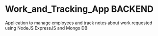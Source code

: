 # Work_and_Tracking_App BACKEND
Application to manage employees and track notes about work requested using NodeJS ExpressJS and Mongo DB
